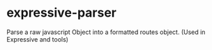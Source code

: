 # expressive-parser
Parse a raw javascript Object into a formatted routes object. (Used in Expressive and tools)

